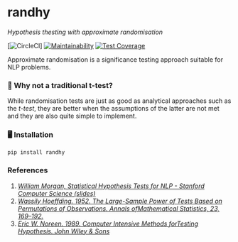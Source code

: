 # randhy
_Hypothesis thesting with approximate randomisation_

[![CircleCI](https://circleci.com/gh/savkov/randhy/tree/master.svg?style=svg&circle-token=ff0102ad2d043f5548279e8f48a5fcde2297978b)]
[![Maintainability](https://api.codeclimate.com/v1/badges/c21544109986302622de/maintainability)](https://codeclimate.com/github/savkov/randhy/maintainability)
[![Test Coverage](https://api.codeclimate.com/v1/badges/c21544109986302622de/test_coverage)](https://codeclimate.com/github/savkov/randhy/test_coverage)

Approximate randomisation is a significance testing approach suitable for NLP
problems.

### 🤔 Why not a traditional t-test?

While randomisation tests are just as good as analytical approaches such as the 
_t-test_, they are better when the assumptions of the latter are not met and
they are also quite simple to implement.

### 🖥️ Installation

```bash
pip install randhy
```

### References

1. _[William Morgan, Statistical Hypothesis Tests for NLP - Stanford Computer Science (slides)](https://cs.stanford.edu/people/wmorgan/sigtest.pdf)_
2. _[Wassily Hoeffding. 1952. The Large-Sample Power of Tests Based on Permutations of Observations. Annals ofMathematical Statistics, 23, 169–192.](https://www.jstor.org/stable/2958014?seq=1#page_scan_tab_contents)_
3. _[Eric W. Noreen. 1989. Computer Intensive Methods forTesting Hypothesis. John Wiley & Sons](https://www.amazon.co.uk/Computer-Intensive-Methods-Testing-Hypotheses-Introduction/dp/0471611360)_

